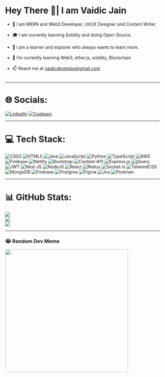 # Hey There 👋| I am Vaidic Jain
* 👋 I am MERN and Web3 Developer, UI/UX Designer and Content Writer<br><br>
* 🎓 I am currently learning Solidity and doing Open-Source.<br><br>
* 👀 I am a learner and explorer who always wants to learn more.<br><br>
* 🌱 I’m currently learning Web3, ether.js, solidity, Blockchain<br><br>
* 📫 Reach me at vaidicdevelops@gmail.com<br><br>
<hr/>


# 🌐 Socials:
[![LinkedIn](https://img.shields.io/badge/LinkedIn-%230077B5.svg?logo=linkedin&logoColor=white)]() [![Codepen](https://img.shields.io/badge/Codepen-000000?style=for-the-badge&logo=codepen&logoColor=white)](https://codepen.io/Vishhuuu) 
<hr/>

# 💻 Tech Stack:
![CSS3](https://img.shields.io/badge/css3-%231572B6.svg?style=flat&logo=css3&logoColor=white) ![HTML5](https://img.shields.io/badge/html5-%23E34F26.svg?style=flat&logo=html5&logoColor=white) ![Java](https://img.shields.io/badge/java-%23ED8B00.svg?style=flat&logo=openjdk&logoColor=white) ![JavaScript](https://img.shields.io/badge/javascript-%23323330.svg?style=flat&logo=javascript&logoColor=%23F7DF1E) ![Python](https://img.shields.io/badge/python-3670A0?style=flat&logo=python&logoColor=ffdd54) ![TypeScript](https://img.shields.io/badge/typescript-%23007ACC.svg?style=flat&logo=typescript&logoColor=white) ![AWS](https://img.shields.io/badge/AWS-%23FF9900.svg?style=flat&logo=amazon-aws&logoColor=white) ![Firebase](https://img.shields.io/badge/firebase-%23039BE5.svg?style=flat&logo=firebase) ![Netlify](https://img.shields.io/badge/netlify-%23000000.svg?style=flat&logo=netlify&logoColor=#00C7B7) ![Bootstrap](https://img.shields.io/badge/bootstrap-%238511FA.svg?style=flat&logo=bootstrap&logoColor=white) ![Context-API](https://img.shields.io/badge/Context--Api-000000?style=flat&logo=react) ![Express.js](https://img.shields.io/badge/express.js-%23404d59.svg?style=flat&logo=express&logoColor=%2361DAFB) ![jQuery](https://img.shields.io/badge/jquery-%230769AD.svg?style=flat&logo=jquery&logoColor=white) ![JWT](https://img.shields.io/badge/JWT-black?style=flat&logo=JSON%20web%20tokens) ![Next JS](https://img.shields.io/badge/Next-black?style=flat&logo=next.js&logoColor=white) ![NodeJS](https://img.shields.io/badge/node.js-6DA55F?style=flat&logo=node.js&logoColor=white) ![React](https://img.shields.io/badge/react-%2320232a.svg?style=flat&logo=react&logoColor=%2361DAFB) ![Redux](https://img.shields.io/badge/redux-%23593d88.svg?style=flat&logo=redux&logoColor=white) ![Socket.io](https://img.shields.io/badge/Socket.io-black?style=flat&logo=socket.io&badgeColor=010101) ![TailwindCSS](https://img.shields.io/badge/tailwindcss-%2338B2AC.svg?style=flat&logo=tailwind-css&logoColor=white) ![MongoDB](https://img.shields.io/badge/MongoDB-%234ea94b.svg?style=flat&logo=mongodb&logoColor=white) ![Firebase](https://img.shields.io/badge/firebase-a08021?style=flat&logo=firebase&logoColor=ffcd34) ![Postgres](https://img.shields.io/badge/postgres-%23316192.svg?style=flat&logo=postgresql&logoColor=white) ![Figma](https://img.shields.io/badge/figma-%23F24E1E.svg?style=flat&logo=figma&logoColor=white) ![Jira](https://img.shields.io/badge/jira-%230A0FFF.svg?style=flat&logo=jira&logoColor=white) ![Postman](https://img.shields.io/badge/Postman-FF6C37?style=flat&logo=postman&logoColor=white)
<hr/>

# 📊 GitHub Stats:


![](https://github-readme-stats.vercel.app/api?username=VaidicJain&theme=gotham&hide_border=false&include_all_commits=true&count_private=true)<br/>
![](https://github-readme-streak-stats.herokuapp.com/?user=VaidicJain&theme=gotham&hide_border=false)<br/>
![](https://github-readme-stats.vercel.app/api/top-langs/?username=VaidicJain&theme=gotham&hide_border=false&include_all_commits=true&count_private=true&layout=compact)
<hr/>

### 😂 Random Dev Meme
<img src='https://i.pinimg.com/736x/91/e6/80/91e68022dc1b34aa1d00a79344f71dcc.jpg' style="height: 400px;"/>

<!-- Proudly created with GPRM ( https://gprm.itsvg.in ) -->
